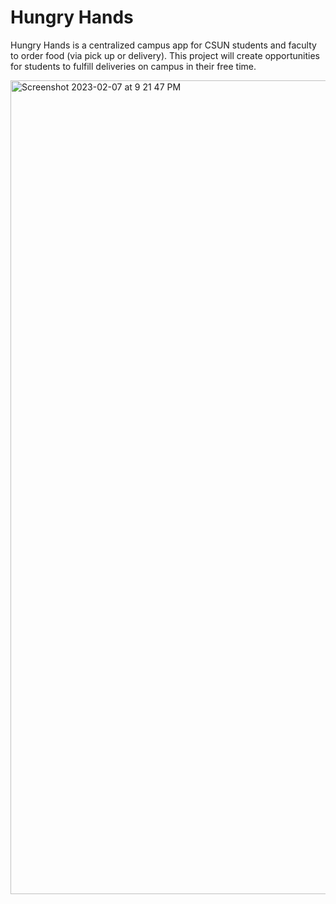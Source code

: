 # Hungry Hands 

Hungry Hands is a centralized campus app for CSUN students and faculty to order food (via pick up or delivery). This project will create opportunities for students to fulfill deliveries on campus in their free time. 

<img width="1302" alt="Screenshot 2023-02-07 at 9 21 47 PM" src="https://user-images.githubusercontent.com/106635281/217441810-4bf3ad68-8b09-4cbf-8a7a-55627ab32acc.png">
